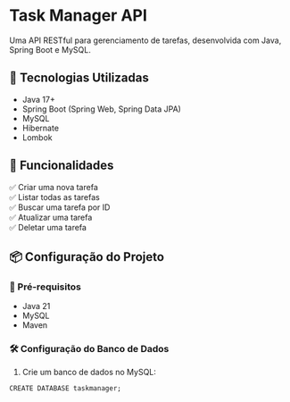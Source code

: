 # Task Manager API

Uma API RESTful para gerenciamento de tarefas, desenvolvida com Java, Spring Boot e MySQL.

## 🚀 Tecnologias Utilizadas

* Java 17+
* Spring Boot (Spring Web, Spring Data JPA)
* MySQL
* Hibernate
* Lombok

## 📌 Funcionalidades

✅ Criar uma nova tarefa\
✅ Listar todas as tarefas\
✅ Buscar uma tarefa por ID\
✅ Atualizar uma tarefa\
✅ Deletar uma tarefa

## 📦 Configuração do Projeto

### 📑 Pré-requisitos

* Java 21
* MySQL
* Maven

### 🛠️ Configuração do Banco de Dados

1. Crie um banco de dados no MySQL:

```
CREATE DATABASE taskmanager;
```


